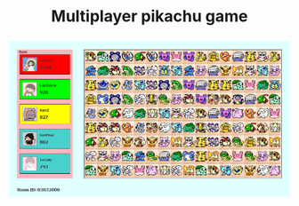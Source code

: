 # <p align="center">Multiplayer pikachu game </p>

<div align = "center">
  <img align="center" src= "./demo/demo.png" />
</div>
</br>
